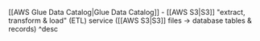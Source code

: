 [[AWS Glue Data Catalog|Glue Data Catalog]] - [[AWS S3|S3]] "extract, transform & load" (ETL) service ([[AWS S3|S3]] files → database tables & records) ^desc